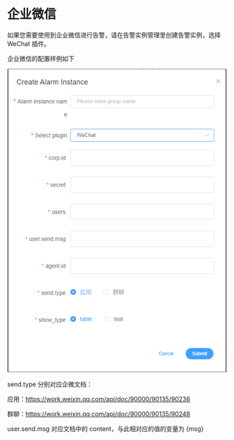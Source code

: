 # 企业微信

如果您需要使用到企业微信进行告警，请在告警实例管理里创建告警实例，选择 WeChat 插件。

企业微信的配置样例如下

![enterprise-wechat-plugin](/img/alert/enterprise-wechat-plugin.png)

send.type 分别对应企微文档：

应用：https://work.weixin.qq.com/api/doc/90000/90135/90236

群聊：https://work.weixin.qq.com/api/doc/90000/90135/90248

user.send.msg 对应文档中的 content，与此相对应的值的变量为 {msg}
